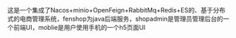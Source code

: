 这是一个集成了Nacos+minio+OpenFeign+RabbitMq+Redis+ES的、基于分布式的电商管理系统，fenshop为java后端服务，shopadmin是管理员管理后台的一个前端UI，moblie是用户使用手机的一个h5页面UI

